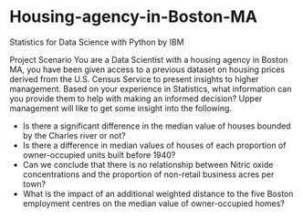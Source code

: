 # Housing-agency-in-Boston-MA
Statistics for Data Science with Python by IBM


Project Scenario
You are a Data Scientist with a housing agency in Boston MA, you have been given access to a previous dataset on housing prices derived from the U.S. Census Service to present insights to higher management. Based on your experience in Statistics, what information can you provide them to help with making an informed decision? Upper management will like to get some insight into the following.

- Is there a significant difference in the median value of houses bounded by the Charles river or not?
- Is there a difference in median values of houses of each proportion of owner-occupied units built before 1940?
- Can we conclude that there is no relationship between Nitric oxide concentrations and the proportion of non-retail business acres per town?
- What is the impact of an additional weighted distance to the five Boston employment centres on the median value of owner-occupied homes?


